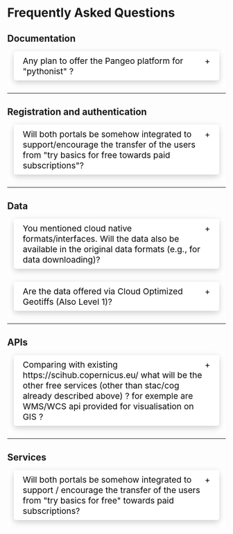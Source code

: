 # Frequently Asked Questions


## Documentation

<details>
  <summary>Any plan to offer the Pangeo platform for "pythonist" ?</summary>
    <div>
    Currently not in the offer or roadmap
    </div>
</details>
<hr>

## Registration and authentication
<details>
  <summary>Will both portals be somehow integrated to support/encourage the transfer of the users from "try basics for free towards paid subscriptions"?</summary>
    <div>
    Yes, there will be a common user identity, which will allow registered users to seamlessly transfer between systems. This will also extend to other systems that will be added to the ecosystem in the future, assuming they will integrate it.
    </div>
</details>
<hr>

## Data

<details>
  <summary>You mentioned cloud native formats/interfaces. Will the data also be available in the original data formats (e.g., for data downloading)?</summary>
    <div>
    Yes, data will also be available in original data formats (i.e. .SAFE).
    </div>
</details>
<details>
  <summary>Are the data offered via Cloud Optimized Geotiffs (Also Level 1)?</summary>
    <div>
    Sentinel-1 GRD data will be available in COG format. Sentinel-2 will stay in JP2 for the moment, as it is a similarly performant cloud optimised format.
    </div>
</details>
<hr>

## APIs
<details>
  <summary>Comparing with existing https://scihub.copernicus.eu/ what will be the other free services (other than stac/cog already described above) ? for exemple are WMS/WCS api provided for visualisation on GIS ?</summary>
    <div>
    Compared to existing SciHub, there will indeed be additional APIs - OGC interfaces (WMS, WMTS, WCS), OpenEO, Sentinel Hub API, S3, and others
    </div>
</details>
<hr>


## Services
<details>
  <summary>Will both portals be somehow integrated to support / encourage the transfer of the users from "try basics for free" towards paid subscriptions?</summary>
    <div>
    Yes, there will be a common user identity, which will allow registered users to seamlessly transfer between systems. This will also extend to other systems that will be added to the ecosystem in the future, assuming they will integrate it.
    </div>
</details>





























































<style>@import url('https://fonts.googleapis.com/css2?family=Open+Sans:wght@400;600&display=swap');


.container h1{
  color: #fff;
  text-align: center;
}

details{
  background-color: #FFFFFF;
  color: #0a0a0a;
  font-size: 1.2rem;
  border-radius: 5px;

}


summary {
    background-color: #FFFFFF;
  color: #0a0a0a;
  /* height:50px; */
  font-size:1.2rem;
  border-radius: 5px;
  padding: .5em 1.3rem;
  list-style: none;
  display: flex;
  justify-content: space-between;  
  transition: height 1s ease;
  box-shadow: rgba(0, 0, 0, 0.20) 0px 5px 15px;
  margin:15px;
  
}

summary::-webkit-details-marker {
  display: none;
}

summary:after{
  content: "\002B";
}

details[open] summary {
    border-bottom: 1px solid #aaa;
    margin-bottom: .5em;

}

details[open] summary:after{
  content: "\00D7";
 
}

details[open] div{
  padding: .5em 1em;
  margin-left:25px;}
  </style>